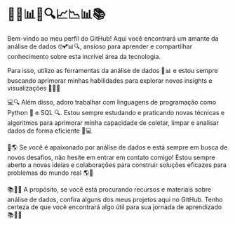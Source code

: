 <h1>👨‍💻📊🤓🔍📈📉📊📚</h1>

Bem-vindo ao meu perfil do GitHub! Aqui você encontrará um amante da análise de dados 🤓💕📊🔍, ansioso para aprender e compartilhar conhecimento sobre esta incrível área da tecnologia.

Para isso, utilizo as ferramentas da análise de dados 🔬📊 e estou sempre buscando aprimorar minhas habilidades para explorar novos insights e visualizações 🌟👀🎨

💻🔍 Além disso, adoro trabalhar com linguagens de programação como Python 🐍 e SQL 🔍. Estou sempre estudando e praticando novas técnicas e algoritmos para aprimorar minha capacidade de coletar, limpar e analisar dados de forma eficiente 💪💻

🤝🌎 Se você é apaixonado por análise de dados e está sempre em busca de novos desafios, não hesite em entrar em contato comigo! Estou sempre aberto a novas ideias e colaborações para construir soluções eficazes para problemas do mundo real 🌎🤝

📚👨‍🎓 A propósito, se você está procurando recursos e materiais sobre análise de dados, confira alguns dos meus projetos aqui no GitHub. Tenho certeza de que você encontrará algo útil para sua jornada de aprendizado 📚👨‍🎓

